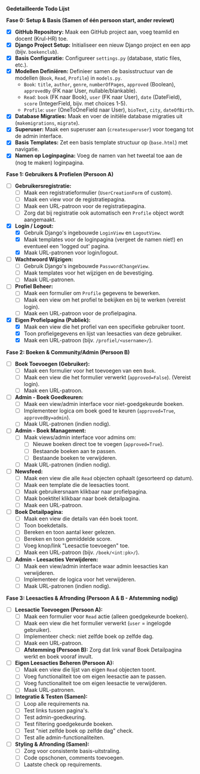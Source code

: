 **Gedetailleerde Todo Lijst**

**Fase 0: Setup & Basis (Samen of één persoon start, ander reviewt)**

- [x] **GitHub Repository:** Maak een GitHub project aan, voeg teamlid en docent (Krul-HR) toe.
- [x] **Django Project Setup:** Initialiseer een nieuw Django project en een app (bijv. `boekenclub`).
- [x] **Basis Configuratie:** Configureer `settings.py` (database, static files, etc.).
- [x] **Modellen Definiëren:** Definieer samen de basisstructuur van de modellen (`Book`, `Read`, `Profile`) in `models.py`.
    - `Book`: `title`, `author`, `genre`, `numberOfPages`, `approved` (Boolean), `approvedBy` (FK naar User, nullable/blankable).
    - `Read`: `book` (FK naar Book), `user` (FK naar User), `date` (DateField), `score` (IntegerField, bijv. met choices 1-5).
    - `Profile`: `user` (OneToOneField naar User), `bioText`, `city`, `dateOfBirth`.
- [x] **Database Migraties:** Maak en voer de initiële database migraties uit (`makemigrations`, `migrate`).
- [x] **Superuser:** Maak een superuser aan (`createsuperuser`) voor toegang tot de admin interface.
- [x] **Basis Templates:** Zet een basis template structuur op (`base.html`) met navigatie.
- [x] **Namen op Loginpagina:** Voeg de namen van het tweetal toe aan de (nog te maken) loginpagina.

**Fase 1: Gebruikers & Profielen (Persoon A)**

- [ ] **Gebruikersregistratie:**
    - [ ] Maak een registratieformulier (`UserCreationForm` of custom).
    - [ ] Maak een view voor de registratiepagina.
    - [ ] Maak een URL-patroon voor de registratiepagina.
    - [ ] Zorg dat bij registratie ook automatisch een `Profile` object wordt aangemaakt.
- [x] **Login / Logout:**
    - [x] Gebruik Django's ingebouwde `LoginView` en `LogoutView`.
    - [x] Maak templates voor de loginpagina (vergeet de namen niet!) en eventueel een 'logged out' pagina.
    - [x] Maak URL-patronen voor login/logout.
- [ ] **Wachtwoord Wijzigen:**
    - [ ] Gebruik Django's ingebouwde `PasswordChangeView`.
    - [ ] Maak templates voor het wijzigen en de bevestiging.
    - [ ] Maak URL-patronen.
- [ ] **Profiel Beheer:**
    - [ ] Maak een formulier om `Profile` gegevens te bewerken.
    - [ ] Maak een view om het profiel te bekijken en bij te werken (vereist login).
    - [ ] Maak een URL-patroon voor de profielpagina.
- [x] **Eigen Profielpagina (Publiek):**
    - [x] Maak een view die het profiel van een specifieke gebruiker toont.
    - [x] Toon profielgegevens en lijst van leesacties van deze gebruiker.
    - [x] Maak een URL-patroon (bijv. `/profiel/<username>/`).

**Fase 2: Boeken & Community/Admin (Persoon B)**

- [ ] **Boek Toevoegen (Gebruiker):**
    - [ ] Maak een formulier voor het toevoegen van een `Book`.
    - [ ] Maak een view die het formulier verwerkt (`approved=False`). (Vereist login).
    - [ ] Maak een URL-patroon.
- [ ] **Admin - Boek Goedkeuren:**
    - [ ] Maak een view/admin interface voor niet-goedgekeurde boeken.
    - [ ] Implementeer logica om boek goed te keuren (`approved=True`, `approvedBy=admin`).
    - [ ] Maak URL-patronen (indien nodig).
- [ ] **Admin - Boek Management:**
    - [ ] Maak views/admin interface voor admins om:
        - [ ] Nieuwe boeken direct toe te voegen (`approved=True`).
        - [ ] Bestaande boeken aan te passen.
        - [ ] Bestaande boeken te verwijderen.
    - [ ] Maak URL-patronen (indien nodig).
- [ ] **Newsfeed:**
    - [ ] Maak een view die alle `Read` objecten ophaalt (gesorteerd op datum).
    - [ ] Maak een template die de leesacties toont.
    - [ ] Maak gebruikersnaam klikbaar naar profielpagina.
    - [ ] Maak boektitel klikbaar naar boek detailpagina.
    - [ ] Maak een URL-patroon.
- [ ] **Boek Detailpagina:**
    - [ ] Maak een view die details van één boek toont.
    - [ ] Toon boekdetails.
    - [ ] Bereken en toon aantal keer gelezen.
    - [ ] Bereken en toon gemiddelde score.
    - [ ] Voeg knop/link "Leesactie toevoegen" toe.
    - [ ] Maak een URL-patroon (bijv. `/boek/<int:pk>/`).
- [ ] **Admin - Leesacties Verwijderen:**
    - [ ] Maak een view/admin interface waar admin leesacties kan verwijderen.
    - [ ] Implementeer de logica voor het verwijderen.
    - [ ] Maak URL-patronen (indien nodig).

**Fase 3: Leesacties & Afronding (Persoon A & B - Afstemming nodig)**

- [ ] **Leesactie Toevoegen (Persoon A):**
    - [ ] Maak een formulier voor `Read` actie (alleen goedgekeurde boeken).
    - [ ] Maak een view die het formulier verwerkt (`user` = ingelogde gebruiker).
    - [ ] Implementeer check: niet zelfde boek op zelfde dag.
    - [ ] Maak een URL-patroon.
    - [ ] **Afstemming (Persoon B):** Zorg dat link vanaf Boek Detailpagina werkt en boek vooraf invult.
- [ ] **Eigen Leesacties Beheren (Persoon A):**
    - [ ] Maak een view die lijst van eigen `Read` objecten toont.
    - [ ] Voeg functionaliteit toe om eigen leesactie aan te passen.
    - [ ] Voeg functionaliteit toe om eigen leesactie te verwijderen.
    - [ ] Maak URL-patronen.
- [ ] **Integratie & Testen (Samen):**
    - [ ] Loop alle requirements na.
    - [ ] Test links tussen pagina's.
    - [ ] Test admin-goedkeuring.
    - [ ] Test filtering goedgekeurde boeken.
    - [ ] Test "niet zelfde boek op zelfde dag" check.
    - [ ] Test alle admin-functionaliteiten.
- [ ] **Styling & Afronding (Samen):**
    - [ ] Zorg voor consistente basis-uitstraling.
    - [ ] Code opschonen, comments toevoegen.
    - [ ] Laatste check op requirements.

